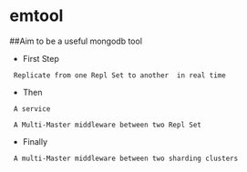 # emtool

##Aim to be a useful mongodb tool 

- First Step
```
 Replicate from one Repl Set to another  in real time
```

- Then
```
 A service 
```
```
 A Multi-Master middleware between two Repl Set
```
- Finally
```
 A multi-Master middleware between two sharding clusters
```
